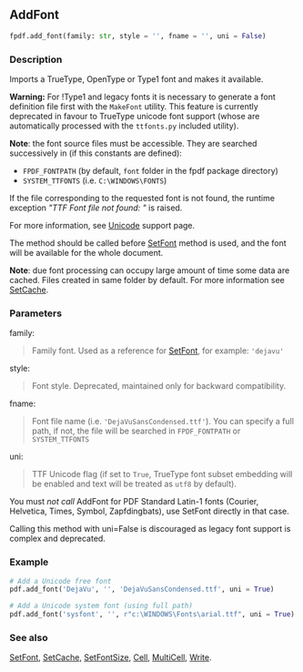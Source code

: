 ## AddFont ##

```python
fpdf.add_font(family: str, style = '', fname = '', uni = False)
```

### Description ###

Imports a TrueType, OpenType or Type1 font and makes it available.

**Warning:** For !Type1 and legacy fonts it is necessary to generate a font 
definition file first with the `MakeFont` utility. This feature is currently 
deprecated in favour to TrueType unicode font support (whose are automatically 
processed with the `ttfonts.py` included utility).

**Note**: the font source files must be accessible. They are searched 
successively in (if this constants are defined):

  * `FPDF_FONTPATH` (by default, `font` folder in the fpdf package directory)
  * `SYSTEM_TTFONTS` (i.e. `C:\WINDOWS\FONTS`)

If the file corresponding to the requested font is not found, the runtime 
exception _"TTF Font file not found: "_ is raised.

For more information, see [Unicode](../Unicode.md) support page.

The method should be called before [SetFont](SetFont.md) method is used, and the
font will be available for the whole document.

**Note**: due font processing can occupy large amount of time some data are 
cached. Files created in same folder by default. For more information see
[SetCache](SetCache.md).

### Parameters ###

family:
> Family font. Used as a reference for [SetFont](SetFont.md), for example: `'dejavu'`

style:
> Font style. Deprecated, maintained only for backward compatibility.

fname:
> Font file name (i.e. `'DejaVuSansCondensed.ttf'`). You can specify a full 
path, if not, the file will be searched in `FPDF_FONTPATH` or `SYSTEM_TTFONTS`

uni:
> TTF Unicode flag (if set to `True`, TrueType font subset embedding will be 
enabled and text will be treated as `utf8` by default).

You must _not call_ AddFont for PDF Standard Latin-1 fonts (Courier, Helvetica, 
Times, Symbol, Zapfdingbats), use SetFont directly in that case.

Calling this method with uni=False is discouraged as legacy font support is 
complex and deprecated.


### Example ###

```python
# Add a Unicode free font
pdf.add_font('DejaVu', '', 'DejaVuSansCondensed.ttf', uni = True)

# Add a Unicode system font (using full path)
pdf.add_font('sysfont', '', r"c:\WINDOWS\Fonts\arial.ttf", uni = True)
```

### See also ###

[SetFont](SetFont.md), [SetCache](SetCache.md), [SetFontSize](SetFontSize.md), 
[Cell](Cell.md), [MultiCell](MultiCell.md), [Write](Write.md).
